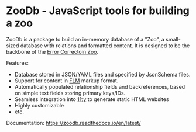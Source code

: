 # ZooDb - JavaScript tools for building a zoo

ZooDb is a package to build an in-memory database of a "Zoo", a small-sized
database with relations and formatted content. It is designed to be the backbone
of the [Error Correctoin Zoo](https://errorcorrectionzoo.org/).

Features:

- Database stored in JSON/YAML files and specified by JsonSchema files.
- Support for content in [FLM](https://github.com/phfaist/flm) markup format.
- Automatically populated relationship fields and backreferences, based
  on simple text fields storing primary keys/IDs.
- Seamless integration into [11ty](https://11ty.dev/) to generate static HTML websites
- Highly customizable
- etc.

Documentation: https://zoodb.readthedocs.io/en/latest/
